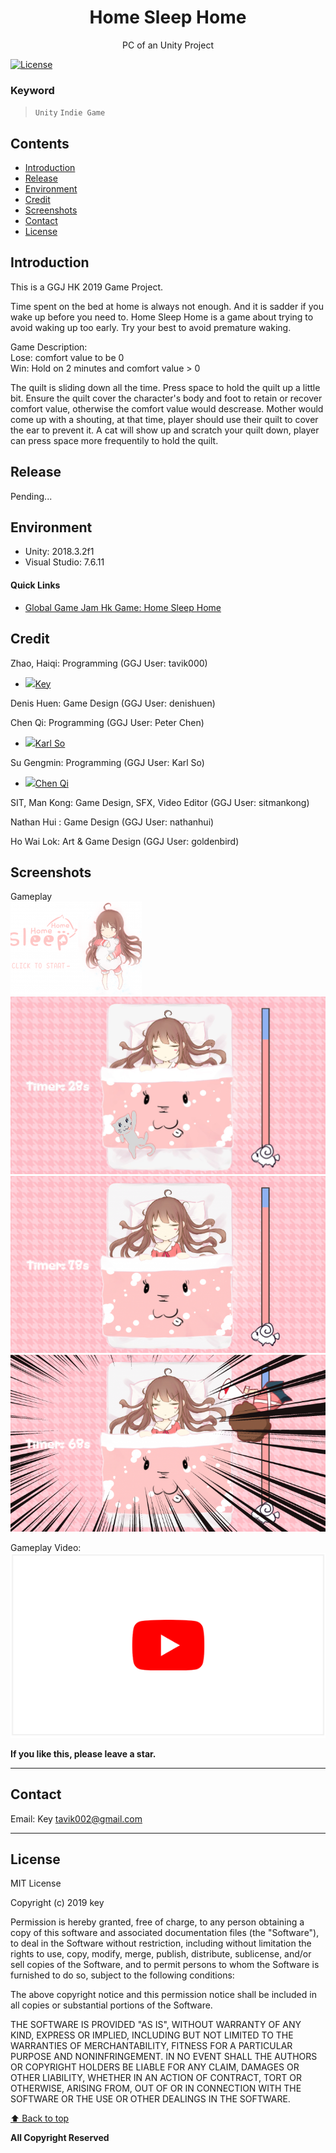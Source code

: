 <p align="center">
  <h1 align="center">Home Sleep Home</h1>
  <p align="center">PC of an Unity Project</p>
</p> 


[![License](https://img.shields.io/npm/l/@angular/cli.svg)](/LICENSE) 



### Keyword
> `Unity` `Indie Game`



## Contents 
<!-- toc -->
* [Introduction](#introduction)
* [Release](#release)
* [Environment](#environment)
* [Credit](#credit)
* [Screenshots](#screenshots)
* [Contact](#contact)
* [License](#license)

<!-- toc stop -->


## Introduction

This is a GGJ HK 2019 Game Project.

Time spent on the bed at home is always not enough. And it is sadder if you wake up before you need to. Home Sleep Home is a game about trying to avoid waking up too early. Try your best to avoid premature waking.

Game Description: <br>
Lose: comfort value to be 0 <br>
Win: Hold on 2 minutes and comfort value > 0 <br>

The quilt is sliding down all the time. Press space to hold the quilt up a little bit. Ensure the quilt cover the character's body and foot to retain or recover comfort value, otherwise the comfort value would descrease. Mother would come up with a shouting, at that time, player should use their quilt to cover the ear to prevent it. A cat will show up and scratch your quilt down, player can press space more frequentily to hold the quilt. 



## Release
<!-- - [Release Page](https://github.com/tavik000/KappyBird/releases/tag/v1.0.3) -->
Pending...


## Environment
- Unity: 2018.3.2f1 <br>
- Visual Studio: 7.6.11 <br>


#### Quick Links
- [Global Game Jam Hk Game: Home Sleep Home](https://globalgamejam.org/2019/games/home-sleep-home)



## Credit

Zhao, Haiqi: Programming (GGJ User: tavik000)
-  <img src="https://github.com/favicon.ico" width="24">[Key](https://github.com/tavik000) 

Denis Huen: Game Design (GGJ User: denishuen)

Chen Qi: Programming (GGJ User: Peter Chen)
- <img src="https://github.com/favicon.ico" width="24">[Karl So](https://github.com/KarlSoHelloworld) <br>

Su Gengmin: Programming  (GGJ User: Karl So)
- <img src="https://github.com/favicon.ico" width="24">[Chen Qi](https://github.com/Cqyhid) <br>

SIT, Man Kong: Game Design, SFX, Video Editor (GGJ User: sitmankong)

Nathan Hui : Game Design (GGJ User: nathanhui)

Ho Wai Lok: Art & Game Design (GGJ User: goldenbird)


## Screenshots

Gameplay <br>
![image](./ScreenShot/scr00.png) <br>
![image](./ScreenShot/scr01.jpg) <br>
![image](./ScreenShot/scr02.png) <br>
![image](./ScreenShot/scr03.png) <br>

Gameplay Video: <br>
[![VIDEO](./ScreenShot/youtube.png)](https://www.youtube.com/watch?v=IS43O7bRIZc)




**If you like this, please leave a star.**

-----


## Contact



Email:  Key <tavik002@gmail.com>

-----
## License
MIT License

Copyright (c) 2019 key

Permission is hereby granted, free of charge, to any person obtaining a copy
of this software and associated documentation files (the "Software"), to deal
in the Software without restriction, including without limitation the rights
to use, copy, modify, merge, publish, distribute, sublicense, and/or sell
copies of the Software, and to permit persons to whom the Software is
furnished to do so, subject to the following conditions:

The above copyright notice and this permission notice shall be included in all
copies or substantial portions of the Software.

THE SOFTWARE IS PROVIDED "AS IS", WITHOUT WARRANTY OF ANY KIND, EXPRESS OR
IMPLIED, INCLUDING BUT NOT LIMITED TO THE WARRANTIES OF MERCHANTABILITY,
FITNESS FOR A PARTICULAR PURPOSE AND NONINFRINGEMENT. IN NO EVENT SHALL THE
AUTHORS OR COPYRIGHT HOLDERS BE LIABLE FOR ANY CLAIM, DAMAGES OR OTHER
LIABILITY, WHETHER IN AN ACTION OF CONTRACT, TORT OR OTHERWISE, ARISING FROM,
OUT OF OR IN CONNECTION WITH THE SOFTWARE OR THE USE OR OTHER DEALINGS IN THE
SOFTWARE.


[⬆ Back to top](#contents)

**All Copyright Reserved**
